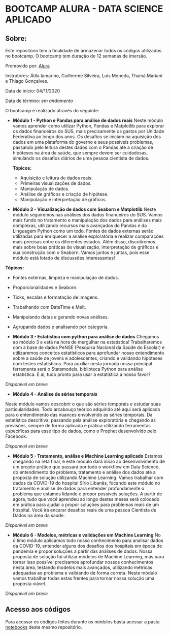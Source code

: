 # BOOTCAMP ALURA - DATA SCIENCE APLICADO

## Sobre:

Este repositório tem a finalidade de armazenar todos os códigos utilizados no bootcamp.
O bootcamp tem duração de 12 semanas de imersão.

Promovido por: [Alura](https://bootcamps.alura.com.br/) 

Instrutores: Átila Iamarino, Guilherme Silveira, Luis Moneda, Thainá Mariani e Thiago Gonçalves.

Data de início: 04/11/2020

Data de término: *em andamento*

O bootcamp é realizado através do seguinte:

- **Módulo 1 - Python e Pandas para análise de dados reais**
Neste módulo vamos aprender como utilizar Python, Pandas e Matplotlib para explorar os dados financeiros do SUS, mais precisamente os gastos por Unidade Federativa ao longo dos anos. Os desafios se iniciam na aquisição dos dados em uma plataforma do governo e seus possíveis problemas, passando pelo leitura destes dados com o Pandas até a criação de hipóteses na área da saúde, que sempre devem ser cuidadosas, simulando os desafios diários de uma pessoa cientista de dados.

  **Tópicos:** 
    * Aquisição e leitura de dados reais. 
    * Primeiras visualizações de dados.
    * Manipulação de dados.
    * Análise de gráficos e criação de hipótese.
    * Manipulação e interpretação de gráficos.
    
- **Módulo 2 - Visualização de dados com Seaborn e Matplotlib**
Neste módulo seguiremos nas análises dos dados financeiros do SUS. Vamos mais fundo no tratamento e manipulação dos dados para análises mais complexas, utilizando recursos mais avançados do Pandas e da Linguagem Python como um todo.
Fontes de dados externas serão utilizadas para enriquecer a análise exploratória e realizar comparações mais precisas entre os diferentes estados. Além disso, discutiremos mais sobre boas práticas de visualização, interpretação de gráficos e sua construção com o Seaborn.
Vamos juntos e juntas, pois esse módulo está lotado de discussões interessantes!

 **Tópicos:**
- Fontes externas, limpeza e manipulação de dados.
- Proporcionalidades e Seaborn.
- Ticks, escalas e formatação de imagens.
- Trabalhando com DateTime e Melt.
- Manipulando datas e gerando novas análises.
- Agrupando dados e analisando por categoria.

- **Módulo 3 - Estatística com python para análise de dados**
Chegamos ao módulo 3 e está na hora de mergulhar na estatística! Trabalharemos com a base de dados PeNSE (Pesquisa Nacional da Saúde do Escolar) e utilizaremos conceitos estatísticos para aprofundar nosso entendimento sobre a saúde de jovens e adolescentes, criando e validando hipóteses com testes estatísticos.
Para auxiliar nesta jornada nossa principal ferramenta será o Statsmodels, biblioteca Python para análise estatística. E aí, tudo pronto para usar a estatística a nosso favor?

*Disponível em breve*

- **Módulo 4 - Análise de séries temporais**

Neste módulo vamos descobrir o que são séries temporais e estudar suas particularidades.
Todo arcabouço teórico adquirido até aqui será aplicado para o entendimento das nuances envolvendo as séries temporais. Da estatística descritiva, passando pela análise exploratória e chegando às previsões, sempre de forma aplicada e prática utilizando ferramentas específicas para esse tipo de dados, como o Prophet desenvolvido pelo Facebook.

*Disponível em breve*

- **Módulo 5 - Tratamento, análise e Machine Learning aplicado**
Estamos chegando na reta final, e este módulo dará início ao desenvolvimento de um projeto prático que passará por todo o workflow em Data Science, do entendimento do problema, tratamento e análise dos dados até a proposta de solução utilizando Machine Learning.
Vamos trabalhar com dados da COVID-19 do hospital Sírio Libanês, focando este módulo no tratamento e análise de dados para entender profundamente o problema que estamos lidando e propor possíveis soluções.
A partir de agora, tudo que você aprendeu ao longo destes meses será colocado em prática para ajudar a propor soluções para problemas reais de um hospital. Você irá encarar desafios reais de uma pessoa Cientista de Dados na área da saúde.

*Disponível em breve*

- **Módulo 6 - Modelos, métricas e validações em Machine Learning**
No último módulo aplicamos todo nosso conhecimento para analisar dados da COVID-19, entender alguns dos desafios dos hospitais em época de pandemia e propor soluções a partir das análises de dados.
Nossa proposta de solução foi utilizar modelos de Machine Learning, mas para tornar isso possível precisamos aprofundar nossos conhecimentos nesta área, testando modelos mais avançados, utilizando métricas adequadas ao problema e validando de forma correta. Neste módulo vamos trabalhar todas estas frentes para tornar nossa solução uma proposta viável.

*Disponível em breve*

## Acesso aos códigos

Para acessar os códigos feitos durante os módulos basta acessar a pasta [notebooks](https://github.com/AdamStamm/bootcamp_alura/tree/main/Notebooks) deste mesmo repositório.
